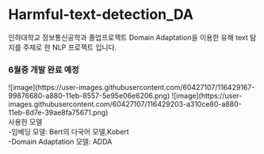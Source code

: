 # Harmful-text-detection_DA
인하대학교 정보통신공학과 졸업프로젝트
Domain Adaptation을 이용한 유해 text 탐지를 주제로 한 NLP 프로젝트 입니다.
<h3>6월중 개발 완료 예정</h3>
![image](https://user-images.githubusercontent.com/60427107/116429167-99876680-a880-11eb-8557-5e95e06e6206.png)
![image](https://user-images.githubusercontent.com/60427107/116429203-a310ce80-a880-11eb-8d7e-39ae8fa75671.png)
<br>
사용한 모델<br>
-임베딩 모델: Bert의 다국어 모델,Kobert<br>
-Domain Adaptation 모델: ADDA
